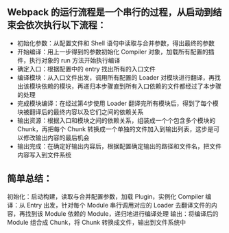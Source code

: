 ## Webpack 的运行流程是一个串行的过程，从启动到结束会依次执行以下流程：

- 初始化参数：从配置文件和 Shell 语句中读取与合并参数，得出最终的参数
- 开始编译：用上一步得到的参数初始化 Compiler 对象，加载所有配置的插件，执行对象的 run 方法开始执行编译
- 确定入口：根据配置中的 entry 找出所有的入口文件
- 编译模块：从入口文件出发，调用所有配置的 Loader 对模块进行翻译，再找出该模块依赖的模块，再递归本步骤直到所有入口依赖的文件都经过了本步骤的处理
- 完成模块编译：在经过第4步使用 Loader 翻译完所有模块后，得到了每个模块被翻译后的最终内容以及它们之间的依赖关系
- 输出资源：根据入口和模块之间的依赖关系，组装成一个个包含多个模块的 Chunk，再把每个 Chunk 转换成一个单独的文件加入到输出列表，这步是可以修改输出内容的最后机会
- 输出完成：在确定好输出内容后，根据配置确定输出的路径和文件名，把文件内容写入到文件系统

## 简单总结：
初始化：启动构建，读取与合并配置参数，加载 Plugin，实例化 Compiler
编译：从 Entry 出发，针对每个 Module 串行调用对应的 Loader 去翻译文件的内容，再找到该 Module 依赖的 Module，递归地进行编译处理
输出：将编译后的 Module 组合成 Chunk，将 Chunk 转换成文件，输出到文件系统中


